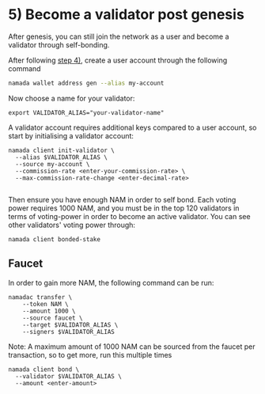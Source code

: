 # 5) Become a validator post genesis

After genesis, you can still join the network as a user and become a validator through self-bonding. 

After following [step 4)](running-a-full-node.md), create a user account through the following command

```bash
namada wallet address gen --alias my-account
```

Now choose a name for your validator:

```bash!
export VALIDATOR_ALIAS="your-validator-name"
```

A validator account requires additional keys compared to a user account, so start by initialising a validator account:

```bash!
namada client init-validator \
  --alias $VALIDATOR_ALIAS \
  --source my-account \
  --commission-rate <enter-your-commission-rate> \
  --max-commission-rate-change <enter-decimal-rate>
  
```

Then ensure you have enough NAM in order to self bond. Each voting power requires 1000 NAM, and you must be in the top 120 validators in terms of voting-power in order to become an active validator. You can see other validators' voting power through:

```bash!
namada client bonded-stake
```

## Faucet

In order to gain more NAM, the following command can be run: 
```bash!
namadac transfer \
    --token NAM \
    --amount 1000 \
    --source faucet \
    --target $VALIDATOR_ALIAS \
    --signers $VALIDATOR_ALIAS
```
Note: A maximum amount of 1000 NAM can be sourced from the faucet per transaction, so to get more, run this multiple times

```bash!
namada client bond \
  --validator $VALIDATOR_ALIAS \
  --amount <enter-amount>
```
